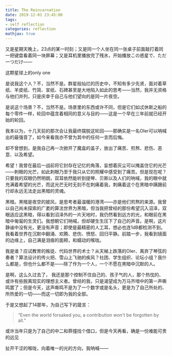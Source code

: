 ```yaml
---
title: The Reincarnation
date: 2019-12-01 23:45:00
tags:
- self reflection
categories: reflection
mathjax: true
---
```


又是星期天晚上，23点的某一时刻；又是同一个人坐在同一张桌子前面敲打着同一把键盘看着同一块屏幕；又是耳机里播放完了残氷，开始播放この惑星で、ただ一つだけ——

这颗星球上的only one

是说我这个人？不，当然不是。群星般灿烂的历史中，不知有多少先贤，面对着草纸、羊皮纸、竹简、宣纸、石碑甚至是大地陷入如此的思考——当然，我并无资格与他们并列，只是庆幸于自己与他们望向的是同一片夜空。

是说这个场景？不，当然不是。场景里的东西或许不同，但是它们如忒休斯之船的每个零件一样，轮回中蕴含着相同的意义与目的——这是一个早在三年前就已经开始的轮回。

我本以为，十几天前的那次会让我最终摆脱这轮回——那确实是一名OIer可以呐喊出的最强音了，如今来看我亦不曾为其中的任何一言而后悔。

却不曾想到，是我自己再一次掀开了魔盒的盖子，放出了痛苦、煎熬、悲伤、恶意、以及希望。

<!--more-->

希望！我曾在最后一战前将它封存在记忆的角落，妄想着灰尘可以掩盖住它的光芒——刺眼的光芒，如此刺眼乃至于我只从它的照耀中感受到了痛苦。但是现在呢？只要我的双眼仍然明朗，双耳依然能听到提琴、贝斯以及人们的呐喊，我的眼中就充满着希望的光芒，而这光芒无时无刻不在刺痛着我，刺痛着这个在黑暗中蹒跚前行却永远无法走出黑暗的灵魂。

黑暗。黑暗是夜空的披风，是思考者最温暖的港湾——亦是他们煎熬的来源。我曾以自己尚未探索的广袤的算法世界为黑暗，但当我把曾经的那份希望沉入沼泽，双眼适应这黑暗，得以看到沼泽外的一片天地时，我仍然看到远方的光，和眼前在黑暗中匍匐的生灵们。我想朝它们呐喊，但却硬生生压下了自己的声音。是啊，这片静谧中没有光，更没有声音；即使是最精密的人工耳，想必也连1dB都检测不到。我看着世界在沉默中翻涌、欢腾、悲伤、愤怒、回归平静。前踏一步，我看到镜面的边缘上，自己满是泪痕的面颊，和蠕动的喉咙。

我是谁？应试教育的叛徒、代码世界的术士？从天梯上跌落的OIer、离弃了琴弦的奏者？算法设计的传火把、雪山上飞驰的疾风？社团、学生组织、论坛小组？我什么都是，但也什么都不是——除了作为一个人，一个不愿在黑暗中沉默的人。

是啊，这么久过去了， 我还是那个控制不住自己的、孩子气的人，那个热忱的、或许有些脱离现实的理想主义者。曾经的我，只是渴望成为万马齐喑中的第一声嘶鸣罢了；但是今天，这声嘶鸣不是为了一个数字或是名头，更是为了自己所处的、所热爱的一切——而这一切即为我的全部。

于是又想起了14那年，为自己写下的箴言：

> “Even the world forsaked you, a contribution won't be forgotten by all.” 


或许当年只是为了自己的中二和莽撞找个借口，但是今天再看，确是一份难能可贵的远见

扯开干涩的喉咙，向着唯一的光的方向，我呐喊——
